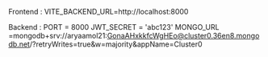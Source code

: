 Frontend :
VITE_BACKEND_URL=http://localhost:8000


Backend : 
PORT = 8000
JWT_SECRET = 'abc123'
MONGO_URL =mongodb+srv://aryaamol21:GonaAHxkkfcWgHEo@cluster0.36en8.mongodb.net/?retryWrites=true&w=majority&appName=Cluster0
